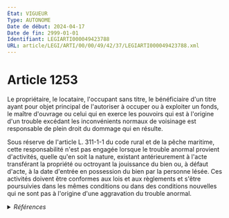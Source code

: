 ```yaml
---
État: VIGUEUR
Type: AUTONOME
Date de début: 2024-04-17
Date de fin: 2999-01-01
Identifiant: LEGIARTI000049423788
URL: article/LEGI/ARTI/00/00/49/42/37/LEGIARTI000049423788.xml
---
```


<h1>Article 1253</h1>

Le propriétaire, le locataire, l'occupant sans titre, le bénéficiaire d'un titre
ayant pour objet principal de l'autoriser à occuper ou à exploiter un fonds, le
maître d'ouvrage ou celui qui en exerce les pouvoirs qui est à l'origine d'un
trouble excédant les inconvénients normaux de voisinage est responsable de plein
droit du dommage qui en résulte.<br />

Sous réserve de l'article L. 311-1-1 du code rural et de la pêche maritime,
cette responsabilité n'est pas engagée lorsque le trouble anormal provient
d'activités, quelle qu'en soit la nature, existant antérieurement à l'acte
transférant la propriété ou octroyant la jouissance du bien ou, à défaut d'acte,
à la date d'entrée en possession du bien par la personne lésée. Ces activités
doivent être conformes aux lois et aux règlements et s'être poursuivies dans les
mêmes conditions ou dans des conditions nouvelles qui ne sont pas à l'origine
d'une aggravation du trouble anormal.


<details>
  <summary><em>Références</em></summary>

  <h2>Articles faisant référence à l'article</h2>
  
  <ul>
    <li>
      <a href="https://legal.tricoteuses.fr//redirection/LEGIARTI000049419766?vers=git&vers=legifrance">Code rural et de la pêche maritime - article L311-1-1 AUTONOME VIGUEUR, en vigueur depuis le 2024-04-17</a> CITATION cible
    </li>
    <li>
      <a href="https://legal.tricoteuses.fr//redirection/LEGIARTI000049419355?vers=git&vers=legifrance">LOI n° 2024-346 du 15 avril 2024 visant à adapter le droit de la responsabilité civile aux enjeux actuels - article unique PARTIELLEMENT_MODIF VIGUEUR, en vigueur depuis le 2024-04-17</a> MODIFIE source
    </li>
  </ul>
  
  <h2>Références faites par l'article</h2>
  
  <ul>
    <li>
      1982-06-22 CITATION cible <a href="https://legal.tricoteuses.fr//redirection/LEGIARTI000006470253?vers=git&vers=legifrance">Loi n° 82-526 du 22 juin 1982 relative aux droits et obligations des locataires et des bailleurs - article 20 AUTONOME ABROGE, en vigueur du 1982-06-23 au 1986-12-24</a>
    </li>
    <li>
      2024-04-15 MODIFIE cible <a href="https://legal.tricoteuses.fr//redirection/LEGIARTI000049419355?vers=git&vers=legifrance">LOI n° 2024-346 du 15 avril 2024 visant à adapter le droit de la responsabilité civile aux enjeux actuels - article unique PARTIELLEMENT_MODIF VIGUEUR, en vigueur depuis le 2024-04-17</a>
    </li>
    <li>
      2999-01-01 CITATION cible <a href="https://legal.tricoteuses.fr//redirection/LEGIARTI000006298477?vers=git&vers=legifrance">Code général des impôts, annexe III - article 49 bis AUTONOME VIGUEUR, en vigueur depuis le 1979-07-01</a>
    </li>
    <li>
      2999-01-01 CITATION cible <a href="https://legal.tricoteuses.fr//redirection/LEGIARTI000049419766?vers=git&vers=legifrance">Code rural et de la pêche maritime - article L311-1-1 AUTONOME VIGUEUR, en vigueur depuis le 2024-04-17</a>
    </li>
    <li>
      CODIFICATION source Loi 1804-02-07
    </li>
  </ul>
</details>
